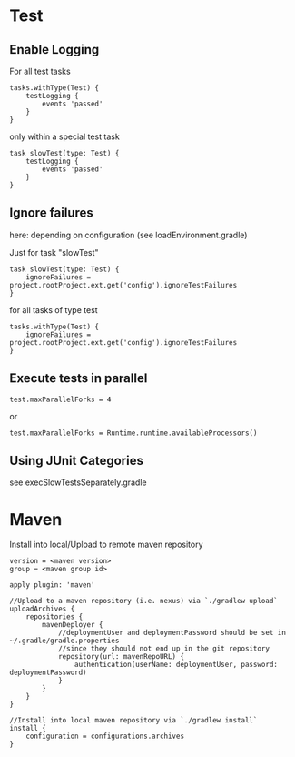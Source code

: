 Test
====

Enable Logging
--------------

For all test tasks

    tasks.withType(Test) {
        testLogging {
            events 'passed'
        }
    }

only within a special test task

    task slowTest(type: Test) {
        testLogging {
            events 'passed'
        }
    }

Ignore failures 
---------------
here: depending on configuration (see loadEnvironment.gradle)

Just for task "slowTest"

    task slowTest(type: Test) {
        ignoreFailures = project.rootProject.ext.get('config').ignoreTestFailures
    }

for all tasks of type test

    tasks.withType(Test) {
        ignoreFailures = project.rootProject.ext.get('config').ignoreTestFailures        
    }

Execute tests in parallel
-------------------------

    test.maxParallelForks = 4
    
or

    test.maxParallelForks = Runtime.runtime.availableProcessors() 

Using JUnit Categories
----------------------

see execSlowTestsSeparately.gradle


Maven
=====
Install into local/Upload to remote maven repository

    version = <maven version>
    group = <maven group id>

    apply plugin: 'maven'

    //Upload to a maven repository (i.e. nexus) via `./gradlew upload`
    uploadArchives {
        repositories {
            mavenDeployer {
                //deploymentUser and deploymentPassword should be set in ~/.gradle/gradle.properties
                //since they should not end up in the git repository
                repository(url: mavenRepoURL) {
                    authentication(userName: deploymentUser, password: deploymentPassword)
                }
            }
        }
    }

    //Install into local maven repository via `./gradlew install`
    install {
        configuration = configurations.archives
    }
    
